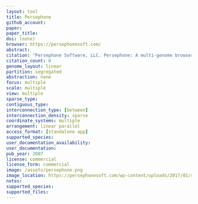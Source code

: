 ```yaml
---
layout: tool 
title: Persephone
github_account: 
paper: 
paper_title: 
doi: (none)
browser: https://persephonesoft.com/
abstract: 
citation: "Persephone Software, LLC. Persephone: A multi-genome browser carefully crafted using latest technologies. In: Persephone [Internet]. [cited 2 Feb 2019]. Available: https://persephonesoft.com/"
citation_count: 0
genome_layout: linear
partition: segregated
abstraction: none
focus: multiple
scale: multiple
view: multiple
sparse_type: 
contiguous_type: 
interconnection_type: [between]
interconnection_density: sparse
coordinate_systems: multiple
arrangement: linear parallel
access_format: [standalone app]
supported_species: 
user_documentation_availability: 
user_documentation: 
pub_year: 2007
license: commercial
license_form: commercial
image: /assets/persephone.png
image_location: https://persephonesoft.com/wp-content/uploads/2017/01/shot1.jpg
notes: 
supported_species: 
supported_files: 
---
```

